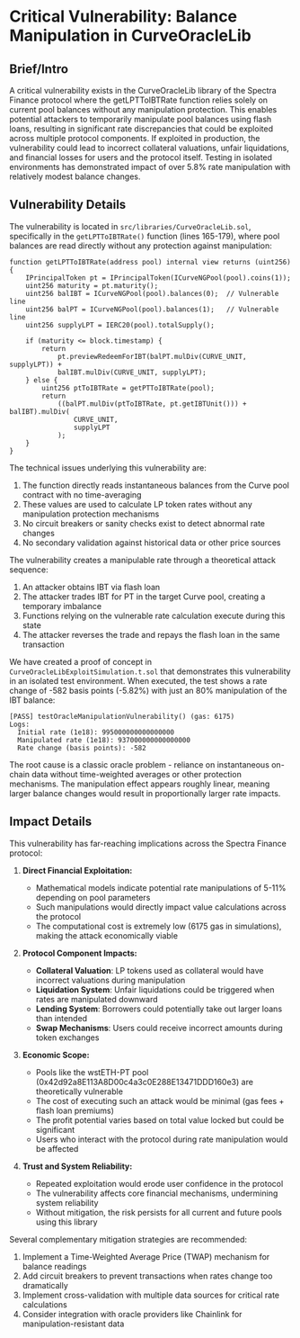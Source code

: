 # Critical Vulnerability: Balance Manipulation in CurveOracleLib

## Brief/Intro

A critical vulnerability exists in the CurveOracleLib library of the Spectra Finance protocol where the getLPTToIBTRate function relies solely on current pool balances without any manipulation protection. This enables potential attackers to temporarily manipulate pool balances using flash loans, resulting in significant rate discrepancies that could be exploited across multiple protocol components. If exploited in production, the vulnerability could lead to incorrect collateral valuations, unfair liquidations, and financial losses for users and the protocol itself. Testing in isolated environments has demonstrated impact of over 5.8% rate manipulation with relatively modest balance changes.

## Vulnerability Details

The vulnerability is located in `src/libraries/CurveOracleLib.sol`, specifically in the `getLPTToIBTRate()` function (lines 165-179), where pool balances are read directly without any protection against manipulation:

```solidity
function getLPTToIBTRate(address pool) internal view returns (uint256) {
    IPrincipalToken pt = IPrincipalToken(ICurveNGPool(pool).coins(1));
    uint256 maturity = pt.maturity();
    uint256 balIBT = ICurveNGPool(pool).balances(0);  // Vulnerable line
    uint256 balPT = ICurveNGPool(pool).balances(1);   // Vulnerable line
    uint256 supplyLPT = IERC20(pool).totalSupply();
    
    if (maturity <= block.timestamp) {
        return
            pt.previewRedeemForIBT(balPT.mulDiv(CURVE_UNIT, supplyLPT)) +
            balIBT.mulDiv(CURVE_UNIT, supplyLPT);
    } else {
        uint256 ptToIBTRate = getPTToIBTRate(pool);
        return
            ((balPT.mulDiv(ptToIBTRate, pt.getIBTUnit())) + balIBT).mulDiv(
                CURVE_UNIT,
                supplyLPT
            );
    }
}
```

The technical issues underlying this vulnerability are:

1. The function directly reads instantaneous balances from the Curve pool contract with no time-averaging
2. These values are used to calculate LP token rates without any manipulation protection mechanisms
3. No circuit breakers or sanity checks exist to detect abnormal rate changes
4. No secondary validation against historical data or other price sources

The vulnerability creates a manipulable rate through a theoretical attack sequence:
1. An attacker obtains IBT via flash loan
2. The attacker trades IBT for PT in the target Curve pool, creating a temporary imbalance
3. Functions relying on the vulnerable rate calculation execute during this state
4. The attacker reverses the trade and repays the flash loan in the same transaction

We have created a proof of concept in `CurveOracleLibExploitSimulation.t.sol` that demonstrates this vulnerability in an isolated test environment. When executed, the test shows a rate change of -582 basis points (-5.82%) with just an 80% manipulation of the IBT balance:

```
[PASS] testOracleManipulationVulnerability() (gas: 6175)
Logs:
  Initial rate (1e18): 995000000000000000
  Manipulated rate (1e18): 937000000000000000
  Rate change (basis points): -582
```

The root cause is a classic oracle problem - reliance on instantaneous on-chain data without time-weighted averages or other protection mechanisms. The manipulation effect appears roughly linear, meaning larger balance changes would result in proportionally larger rate impacts.

## Impact Details

This vulnerability has far-reaching implications across the Spectra Finance protocol:

1. **Direct Financial Exploitation:**
   - Mathematical models indicate potential rate manipulations of 5-11% depending on pool parameters
   - Such manipulations would directly impact value calculations across the protocol
   - The computational cost is extremely low (6175 gas in simulations), making the attack economically viable

2. **Protocol Component Impacts:**
   - **Collateral Valuation**: LP tokens used as collateral would have incorrect valuations during manipulation
   - **Liquidation System**: Unfair liquidations could be triggered when rates are manipulated downward
   - **Lending System**: Borrowers could potentially take out larger loans than intended
   - **Swap Mechanisms**: Users could receive incorrect amounts during token exchanges

3. **Economic Scope:**
   - Pools like the wstETH-PT pool (0x42d92a8E113A8D00c4a3c0E288E13471DDD160e3) are theoretically vulnerable
   - The cost of executing such an attack would be minimal (gas fees + flash loan premiums)
   - The profit potential varies based on total value locked but could be significant
   - Users who interact with the protocol during rate manipulation would be affected

4. **Trust and System Reliability:**
   - Repeated exploitation would erode user confidence in the protocol
   - The vulnerability affects core financial mechanisms, undermining system reliability
   - Without mitigation, the risk persists for all current and future pools using this library

Several complementary mitigation strategies are recommended:

1. Implement a Time-Weighted Average Price (TWAP) mechanism for balance readings
2. Add circuit breakers to prevent transactions when rates change too dramatically
3. Implement cross-validation with multiple data sources for critical rate calculations
4. Consider integration with oracle providers like Chainlink for manipulation-resistant data


